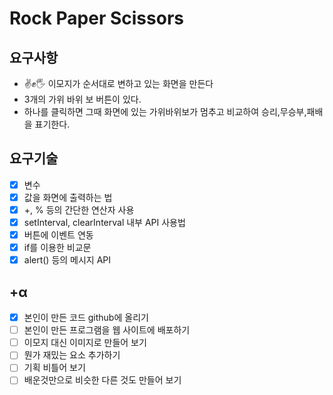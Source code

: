 # Rock Paper Scissors

## 요구사항
- ✌️✊🖐 이모지가 순서대로 변하고 있는 화면을 만든다
- 3개의 가위 바위 보 버튼이 있다.
- 하나를 클릭하면 그때 화면에 있는 가위바위보가 멈추고 비교하여 승리,무승부,패배을 표기한다.

## 요구기술

- [x] 변수
- [x] 값을 화면에 출력하는 법
- [x] +, % 등의 간단한 연산자 사용
- [x] setInterval, clearInterval 내부 API 사용법
- [x] 버튼에 이벤트 연동
- [x] if를 이용한 비교문
- [x] alert() 등의 메시지 API

## +α
- [x] 본인이 만든 코드 github에 올리기
- [ ] 본인이 만든 프로그램을 웹 사이트에 배포하기
- [ ] 이모지 대신 이미지로 만들어 보기
- [ ] 뭔가 재밌는 요소 추가하기
- [ ] 기획 비틀어 보기
- [ ] 배운것만으로 비슷한 다른 것도 만들어 보기
